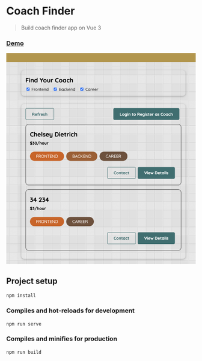 # Coach Finder

> Build coach finder app on Vue 3

### [Demo](https://coach-finder-e361c.web.app)
[![IMAGE ALT TEXT HERE](./uploads/screen.png)]()

## Project setup
```
npm install
```

### Compiles and hot-reloads for development
```
npm run serve
```

### Compiles and minifies for production
```
npm run build
```